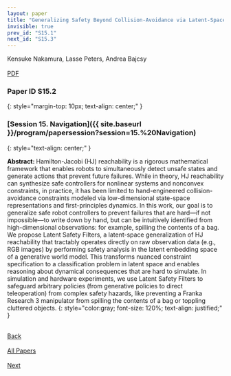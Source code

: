 ```yaml
---
layout: paper
title: "Generalizing Safety Beyond Collision-Avoidance via Latent-Space Reachability Analysis"
invisible: true
prev_id: "S15.1"
next_id: "S15.3"
---
```

<div class="paper-authors">
  <div class="paper-author-box">
    <div class="paper-author-name">Kensuke Nakamura, Lasse Peters, Andrea Bajcsy</div>
    <div class="paper-author-uni"></div>
  </div>
</div>

<div class="paper-pdf-modern">
  <div class="paper-menu-icon">
    <a href="https://www.roboticsproceedings.org/rss25/p509.pdf" title="Download PDF" target="_blank">
      <i class="fa fa-file-pdf-o"></i><br>
      <span class="paper-menu-label">PDF</span>
    </a>
  </div>
</div>

### Paper ID S15.2
{: style="margin-top: 10px; text-align: center;" }

### [Session 15. Navigation]({{ site.baseurl }}/program/papersession?session=15.%20Navigation)
{: style="text-align: center;" }

<b style="color: black;">Abstract: </b>Hamilton-Jacobi (HJ) reachability is a rigorous mathematical framework that enables robots to simultaneously detect unsafe states and generate actions that prevent future failures. While in theory, HJ reachability can synthesize safe controllers for nonlinear systems and nonconvex constraints, in practice, it has been limited to hand-engineered collision- avoidance constraints modeled via low-dimensional state-space representations and first-principles dynamics. In this work, our goal is to generalize safe robot controllers to prevent failures that are hard—if not impossible—to write down by hand, but can be intuitively identified from high-dimensional observations: for example, spilling the contents of a bag. We propose Latent Safety Filters, a latent-space generalization of HJ reachability that tractably operates directly on raw observation data (e.g., RGB images) by performing safety analysis in the latent embedding space of a generative world model. This transforms nuanced constraint specification to a classification problem in latent space and enables reasoning about dynamical consequences that are hard to simulate. In simulation and hardware experiments, we use Latent Safety Filters to safeguard arbitrary policies (from generative policies to direct teleoperation) from complex safety hazards, like preventing a Franka Research 3 manipulator from spilling the contents of a bag or toppling cluttered objects.
{: style="color:gray; font-size: 120%; text-align: justified;" }

<div class="paper-menu">
  <div class="paper-menu-inner">
    <a href="{{ site.baseurl }}/program/papers/S15.1/" title="Previous Paper">
            <div class="paper-menu-icon">
                <i class="fa fa-chevron-left"></i><br>
                <span class="paper-menu-label">Back</span>
            </div>
        </a>
    <a href="{{ site.baseurl }}/program/papers" title="All Papers">
      <div class="paper-menu-icon">
        <i class="fa fa-list"></i><br>
        <span class="paper-menu-label">All Papers</span>
      </div>
    </a>
    <a href="{{ site.baseurl }}/program/papers/S15.3/" title="Next Paper">
            <div class="paper-menu-icon">
                <i class="fa fa-chevron-right"></i><br>
                <span class="paper-menu-label">Next</span>
            </div>
        </a>
  </div>
</div>

